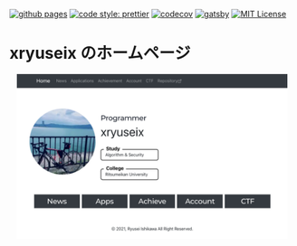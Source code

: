 [![github pages](https://github.com/xryuseix/xryuseix.github.io/actions/workflows/gh-pages.yml/badge.svg)](https://github.com/xryuseix/xryuseix.github.io/actions/workflows/gh-pages.yml) [![code style: prettier](https://img.shields.io/badge/code_style-prettier-ff69b4.svg)](https://github.com/prettier/prettier) [![codecov](https://codecov.io/gh/xryuseix/xryuseix.github.io/branch/master/graph/badge.svg?token=1Sk2di5RYa)](https://codecov.io/gh/xryuseix/xryuseix.github.io) [![gatsby](https://img.shields.io/badge/Gatsby-3.0.0-663399.svg?logo=gatsby)](https://www.gatsbyjs.com/) [![MIT License](http://img.shields.io/badge/license-MIT-blue.svg?style=flat)](LICENSE)

<!-- ページアクセス数 : <img src="http://www.rays-counter.com/d479_f6_001/602efc0037e78/" alt="アクセスカウンター" style="background-color:white;height : 1em;" /> -->

# xryuseix のホームページ

<div align="center">
  <img src="./images/toppage.png" width="95%" alt="Top Page"/>
</div>
